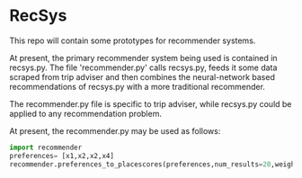 # RecSys

This repo will contain some prototypes for recommender systems.  

At present, the primary recommender system being used is contained in recsys.py.  The file 'recommender.py' calls recsys.py, feeds it some data scraped from trip adviser and then combines the neural-network based recommendations of recsys.py with a more traditional recommender.  

The recommender.py file is specific to trip adviser, while recsys.py could be applied to any recommendation problem.  

At present, the recommender.py may be used as follows:

```python
import recommender
preferences= [x1,x2,x2,x4]
recommender.preferences_to_placescores(preferences,num_results=20,weight=.01)
````

